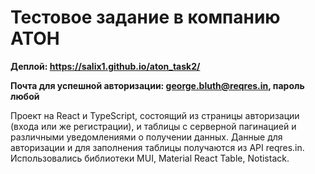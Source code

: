 # Тестовое задание в компанию АТОН

**Деплой: https://salix1.github.io/aton_task2/**

**Почта для успешной авторизации: george.bluth@reqres.in, пароль любой**

Проект на React и TypeScript, состоящий из страницы авторизации (входа или же регистрации), и таблицы с серверной пагинацией и различными уведомлениями о получении данных. Данные для авторизации и для заполнения таблицы получаются из API reqres.in. Использовались библиотеки MUI, Material React Table, Notistack.
